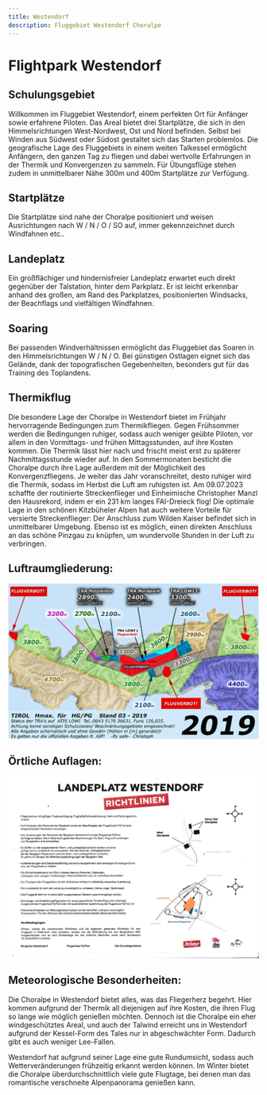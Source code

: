 ```yaml
---
title: Westendorf
description: Fluggebiet Westendorf Choralpe
---
```


# Flightpark Westendorf 


## Schulungsgebiet 

Willkommen im Fluggebiet Westendorf, einem perfekten Ort für Anfänger sowie erfahrene Piloten. Das Areal bietet drei Startplätze, die sich in den Himmelsrichtungen West-Nordwest, Ost und Nord befinden. Selbst bei Winden aus Südwest oder Südost gestaltet sich das Starten problemlos. Die geografische Lage des Fluggebiets in einem weiten Talkessel ermöglicht Anfängern, den ganzen Tag zu fliegen und dabei wertvolle Erfahrungen in der Thermik und Konvergenzen zu sammeln. Für Übungsflüge stehen zudem in unmittelbarer Nähe 300m und 400m Startplätze zur Verfügung.

## Startplätze

Die Startplätze sind nahe der Choralpe positioniert und weisen Ausrichtungen nach W / N / O / SO auf, immer gekennzeichnet durch Windfahnen etc..

## Landeplatz

Ein großflächiger und hindernisfreier Landeplatz erwartet euch direkt gegenüber der Talstation, hinter dem Parkplatz. Er ist leicht erkennbar anhand des großen, am Rand des Parkplatzes, positionierten Windsacks, der Beachflags und vielfältigen Windfahnen.

## Soaring

Bei passenden Windverhältnissen ermöglicht das Fluggebiet das Soaren in den Himmelsrichtungen W / N / O. Bei günstigen Ostlagen eignet sich das Gelände, dank der topografischen Gegebenheiten, besonders gut für das Training des Toplandens.

## Thermikflug

Die besondere Lage der Choralpe in Westendorf bietet im Frühjahr hervorragende Bedingungen zum Thermikfliegen. Gegen Frühsommer werden die Bedingungen ruhiger, sodass auch weniger geübte Piloten, vor allem in den Vormittags- und frühen Mittagsstunden, auf ihre Kosten kommen. Die Thermik lässt hier nach und frischt meist erst zu späterer Nachmittagsstunde wieder auf. In den Sommermonaten besticht die Choralpe durch ihre Lage außerdem mit der Möglichkeit des Konvergenzfliegens. Je weiter das Jahr voranschreitet, desto ruhiger wird die Thermik, sodass im Herbst die Luft am ruhigsten ist. Am 09.07.2023 schaffte der routinierte Streckenflieger und Einheimische Christopher Manzl den Hausrekord, indem er ein 231 km langes FAI-Dreieck flog! Die optimale Lage in den schönen Kitzbüheler Alpen hat auch weitere Vorteile für versierte Streckenflieger: Der Anschluss zum Wilden Kaiser befindet sich in unmittelbarer Umgebung. Ebenso ist es möglich, einen direkten Anschluss an das schöne Pinzgau zu knüpfen, um wundervolle Stunden in der Luft zu verbringen.

## Luftraumgliederung:

![](public_flytirol/media/fluggebiet/luftraum.jpg)

## Örtliche Auflagen:

![](public_flytirol/media/fluggebiet/regeln.jpg)

## Meteorologische Besonderheiten:

Die Choralpe in Westendorf bietet alles, was das Fliegerherz begehrt. Hier kommen aufgrund der Thermik all diejenigen auf ihre Kosten, die ihren Flug so lange wie möglich genießen möchten. Dennoch ist die Choralpe ein eher windgeschütztes Areal, und auch der Talwind erreicht uns in Westendorf aufgrund der Kessel-Form des Tales nur in abgeschwächter Form. Dadurch gibt es auch weniger Lee-Fallen.

Westendorf hat aufgrund seiner Lage eine gute Rundumsicht, sodass auch Wetterveränderungen frühzeitig erkannt werden können. Im Winter bietet die Choralpe überdurchschnittlich viele gute Flugtage, bei denen man das romantische verschneite Alpenpanorama genießen kann.
